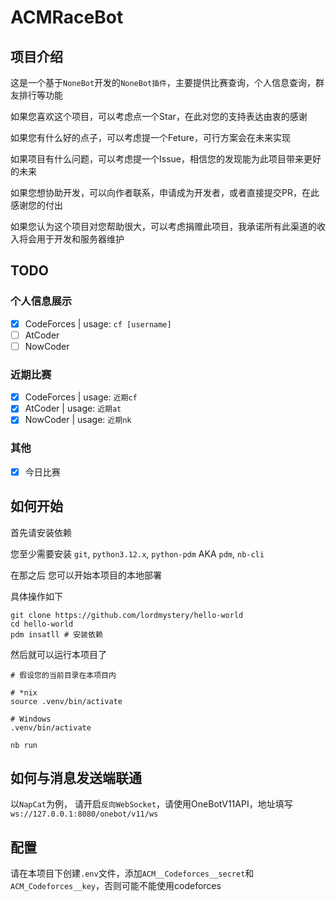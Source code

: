 # ACMRaceBot

## 项目介绍
这是一个基于`NoneBot`开发的`NoneBot插件`，主要提供比赛查询，个人信息查询，群友排行等功能

如果您喜欢这个项目，可以考虑点一个Star，在此对您的支持表达由衷的感谢

如果您有什么好的点子，可以考虑提一个Feture，可行方案会在未来实现

如果项目有什么问题，可以考虑提一个Issue，相信您的发现能为此项目带来更好的未来

如果您想协助开发，可以向作者联系，申请成为开发者，或者直接提交PR，在此感谢您的付出

如果您认为这个项目对您帮助很大，可以考虑捐赠此项目，我承诺所有此渠道的收入将会用于开发和服务器维护

## TODO
### 个人信息展示
- [x] CodeForces | usage: `cf [username]`
- [ ] AtCoder
- [ ] NowCoder
### 近期比赛
- [x] CodeForces | usage: `近期cf`
- [x] AtCoder | usage: `近期at`
- [x] NowCoder | usage: `近期nk`
### 其他
- [x] 今日比赛

## 如何开始
首先请安装依赖

您至少需要安装 `git`, `python3.12.x`, `python-pdm` AKA `pdm`, `nb-cli`

在那之后 您可以开始本项目的本地部署

具体操作如下

```shell
git clone https://github.com/lordmystery/hello-world 
cd hello-world
pdm insatll # 安装依赖
```

然后就可以运行本项目了

```shell
# 假设您的当前目录在本项目内

# *nix
source .venv/bin/activate

# Windows
.venv/bin/activate

nb run
```

## 如何与消息发送端联通
以`NapCat`为例，
请开启`反向WebSocket`，请使用OneBotV11API，地址填写`ws://127.0.0.1:8080/onebot/v11/ws`


## 配置
请在本项目下创建`.env`文件，添加`ACM__Codeforces__secret`和`ACM_Codeforces__key`，否则可能不能使用codeforces